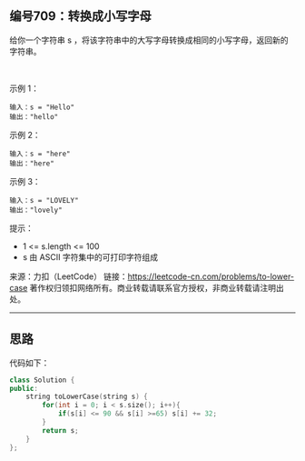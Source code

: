 ## 编号709：转换成小写字母

给你一个字符串 s ，将该字符串中的大写字母转换成相同的小写字母，返回新的字符串。

 

示例 1：
```
输入：s = "Hello"
输出："hello"
```
示例 2：
```
输入：s = "here"
输出："here"
```
示例 3：
```
输入：s = "LOVELY"
输出："lovely"
```
提示：

* 1 <= s.length <= 100
* s 由 ASCII 字符集中的可打印字符组成

来源：力扣（LeetCode）
链接：https://leetcode-cn.com/problems/to-lower-case
著作权归领扣网络所有。商业转载请联系官方授权，非商业转载请注明出处。

---
## 思路

代码如下：
```c++
class Solution {
public:
    string toLowerCase(string s) {
        for(int i = 0; i < s.size(); i++){
            if(s[i] <= 90 && s[i] >=65) s[i] += 32;
        }
        return s;
    }
};
```